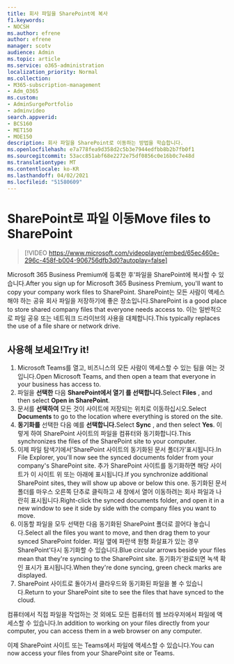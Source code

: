 ```yaml
---
title: 회사 파일을 SharePoint에 복사
f1.keywords:
- NOCSH
ms.author: efrene
author: efrene
manager: scotv
audience: Admin
ms.topic: article
ms.service: o365-administration
localization_priority: Normal
ms.collection:
- M365-subscription-management
- Adm_O365
ms.custom:
- AdminSurgePortfolio
- adminvideo
search.appverid:
- BCS160
- MET150
- MOE150
description: 회사 파일을 SharePoint로 이동하는 방법을 학습합니다.
ms.openlocfilehash: e7a778fea9d358d2c5b3e7944edfbb8b2b7fb0f1
ms.sourcegitcommit: 53acc851abf68e2272e75df0856c0e16b0c7e48d
ms.translationtype: MT
ms.contentlocale: ko-KR
ms.lasthandoff: 04/02/2021
ms.locfileid: "51580609"
---
```

# <a name="move-files-to-sharepoint"></a><span data-ttu-id="43b5d-103">SharePoint로 파일 이동</span><span class="sxs-lookup"><span data-stu-id="43b5d-103">Move files to SharePoint</span></span>

> [!VIDEO https://www.microsoft.com/videoplayer/embed/65ec460e-296c-458f-b004-906756dfb3d0?autoplay=false]

<span data-ttu-id="43b5d-104">Microsoft 365 Business Premium에 등록한 후&#39;파일을 SharePoint에 복사할 수 있습니다.</span><span class="sxs-lookup"><span data-stu-id="43b5d-104">After you sign up for Microsoft 365 Business Premium, you&#39;ll want to copy your company work files to SharePoint.</span></span> <span data-ttu-id="43b5d-105">SharePoint는 모든 사람이 액세스해야 하는 공유 회사 파일을 저장하기에 좋은 장소입니다.</span><span class="sxs-lookup"><span data-stu-id="43b5d-105">SharePoint is a good place to store shared company files that everyone needs access to.</span></span> <span data-ttu-id="43b5d-106">이는 일반적으로 파일 공유 또는 네트워크 드라이브의 사용을 대체합니다.</span><span class="sxs-lookup"><span data-stu-id="43b5d-106">This typically replaces the use of a file share or network drive.</span></span>

## <a name="try-it"></a><span data-ttu-id="43b5d-107">사용해 보세요!</span><span class="sxs-lookup"><span data-stu-id="43b5d-107">Try it!</span></span>

1. <span data-ttu-id="43b5d-108">Microsoft Teams를 열고, 비즈니스의 모든 사람이 액세스할 수 있는 팀을 여는 것입니다.</span><span class="sxs-lookup"><span data-stu-id="43b5d-108">Open Microsoft Teams, and then open a team that everyone in your business has access to.</span></span>
2. <span data-ttu-id="43b5d-109">파일을 **선택한** 다음 **SharePoint에서 열기 를 선택합니다.**</span><span class="sxs-lookup"><span data-stu-id="43b5d-109">Select  **Files** , and then select  **Open in SharePoint**.</span></span>
3. <span data-ttu-id="43b5d-110">문서를  **선택하여** 모든 것이 사이트에 저장되는 위치로 이동하십시오.</span><span class="sxs-lookup"><span data-stu-id="43b5d-110">Select  **Documents** to go to the location where everything is stored on the site.</span></span>
4. <span data-ttu-id="43b5d-111">**동기화를** 선택한 다음 예를 **선택합니다.**</span><span class="sxs-lookup"><span data-stu-id="43b5d-111">Select  **Sync** , and then select  **Yes**.</span></span> <span data-ttu-id="43b5d-112">이렇게 하여 SharePoint 사이트의 파일을 컴퓨터와 동기화합니다.</span><span class="sxs-lookup"><span data-stu-id="43b5d-112">This synchronizes the files of the SharePoint site to your computer.</span></span>
5. <span data-ttu-id="43b5d-113">이제 파일 탐색기에서&#39;SharePoint 사이트의 동기화된 문서 폴더가&#39;표시됩니다.</span><span class="sxs-lookup"><span data-stu-id="43b5d-113">In File Explorer, you&#39;ll now see the synced documents folder from your company&#39;s SharePoint site.</span></span> <span data-ttu-id="43b5d-114">추가 SharePoint 사이트를 동기화하면 해당 사이트가 이 사이트 위 또는 아래에 표시됩니다.</span><span class="sxs-lookup"><span data-stu-id="43b5d-114">If you synchronize additional SharePoint sites, they will show up above or below this one.</span></span> <span data-ttu-id="43b5d-115">동기화된 문서 폴더를 마우스 오른쪽 단추로 클릭하고 새 창에서 열어 이동하려는 회사 파일과 나란히 표시됩니다.</span><span class="sxs-lookup"><span data-stu-id="43b5d-115">Right-click the synced documents folder, and open it in a new window to see it side by side with the company files you want to move.</span></span>
6. <span data-ttu-id="43b5d-116">이동할 파일을 모두 선택한 다음 동기화된 SharePoint 폴더로 끌어다 놓습니다.</span><span class="sxs-lookup"><span data-stu-id="43b5d-116">Select all the files you want to move, and then drag them to your synced SharePoint folder.</span></span> <span data-ttu-id="43b5d-117">파일 옆에 파란색 원형 화살표가 있는 경우 SharePoint&#39;다시 동기화할 수 있습니다.</span><span class="sxs-lookup"><span data-stu-id="43b5d-117">Blue circular arrows beside your files mean that they&#39;re syncing to the SharePoint site.</span></span> <span data-ttu-id="43b5d-118">동기화가&#39;완료되면 녹색 확인 표시가 표시됩니다.</span><span class="sxs-lookup"><span data-stu-id="43b5d-118">When they&#39;re done syncing, green check marks are displayed.</span></span>
7. <span data-ttu-id="43b5d-119">SharePoint 사이트로 돌아가서 클라우드와 동기화된 파일을 볼 수 있습니다.</span><span class="sxs-lookup"><span data-stu-id="43b5d-119">Return to your SharePoint site to see the files that have synced to the cloud.</span></span>

<span data-ttu-id="43b5d-120">컴퓨터에서 직접 파일을 작업하는 것 외에도 모든 컴퓨터의 웹 브라우저에서 파일에 액세스할 수 있습니다.</span><span class="sxs-lookup"><span data-stu-id="43b5d-120">In addition to working on your files directly from your computer, you can access them in a web browser on any computer.</span></span>

<span data-ttu-id="43b5d-121">이제 SharePoint 사이트 또는 Teams에서 파일에 액세스할 수 있습니다.</span><span class="sxs-lookup"><span data-stu-id="43b5d-121">You can now access your files from your SharePoint site or Teams.</span></span>